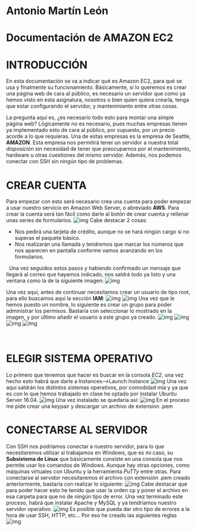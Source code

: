 # Antonio Martín León
# Documentación de AMAZON EC2

# INTRODUCCIÓN
En esta documentación se va a indicar qué es Amazon EC2, para qué se usa y finalmente su funcionamiento.
Básicamente, si lo queremos es crear una página web de cara al público, es necesario un servidor que como ya hemos visto en esta asignatura, nosotros o bien quien quiera crearla, tenga que estar configurando el servidor, y mantenimiento entre otras cosas.

La pregunta aquí es, ¿es necesario todo esto para montar una simple página web? Lógicamente no es necesario, pues muchas empresas tienen ya implementado esto de cara al público, por supuesto, por un precio acorde a lo que requieras. Una de estas empresas es la empresa de Seattle, **AMAZON**.  Esta empresa nos permitirá tener un servidor a nuestra total disposición sin necesidad de tener que preocuparnos por el mantenimiento, hardware u otras cuestiones del mismo servidor. Además, nos podemos conectar con SSH sin ningún tipo de problemas.

# CREAR CUENTA
Para empezar con esto será necesario crea una cuenta para poder empezar a usar nuestro servicio en Amazon Web Server, o abreviado **AWS**.
Para crear la cuenta será tan fácil como darle al botón de crear cuenta  y rellenar unas series de formularios.
![img](https://github.com/antonioml97/SWAP/blob/master/Trabajo/img/Trabajo_Crea.png)
Cabe destacar 2 cosas:
+ Nos pedirá una tarjeta de crédito, aunque no se hará ningún cargo si no superas el paquete básico.
+ Nos realizarán una llamada y tendremos que marcar los números que nos aparecen en pantalla conforme vamos avanzando en los formularios.


&nbsp;
Una vez seguidos estos pasos y habiendo confirmado un mensaje que llegará al correo que hayamos indicado, nos saldrá todo ya listo y una ventana como la de la siguiente imagen:
![img](https://github.com/antonioml97/SWAP/blob/master/Trabajo/img/Imagen_2.png)

Una vez aquí, antes de continuar necesitamos crear un usuario de tipo root, para ello buscamos aquí la sección **IAM**:
![img](https://github.com/antonioml97/SWAP/blob/master/Trabajo/img/Imagen%203.png)
![img](https://github.com/antonioml97/SWAP/blob/master/Trabajo/img/Imagen_4.png)
Una vez que le hemos puesto un nombre, lo siguiente es crear un grupo para poder administrar los permisos. Bastaría con seleccionar lo mostrado en la imagen, y por último añadir el usuario a este grupo ya creado.
![img](https://github.com/antonioml97/SWAP/blob/master/Trabajo/img/imagen_5.png)
![img](https://github.com/antonioml97/SWAP/blob/master/Trabajo/img/Imagen_6.png)
![img](https://github.com/antonioml97/SWAP/blob/master/Trabajo/img/Imagen_7.png)
![img](https://github.com/antonioml97/SWAP/blob/master/Trabajo/img/Imagen_8.png)

&nbsp;
# ELEGIR SISTEMA OPERATIVO
Lo primero que tenemos que hacer es buscar en la consola *EC2*, una vez hecho esto habrá que darle a Instances-->Launch Instance
![img](https://github.com/antonioml97/SWAP/blob/master/Trabajo/img/Imagen_9.png)
Una vez aquí saldrán los distintos sistemas operativos, por comodidad mía y ya que es con lo que hemos trabajado en clase he optado por instalar Ubuntu Server 16.04. ![img](https://github.com/antonioml97/SWAP/blob/master/Trabajo/img/Imagen_10.png)
Una vez instalado se quedaría así: ![img](https://github.com/antonioml97/SWAP/blob/master/Trabajo/img/Imagen_11.png)
En el proceso me pide crear una keypair y descargar un archivo de extension .pem

# CONECTARSE AL SERVIDOR
Con SSH nos podríamos conectar a nuestro servidor, para lo que necesitaremos utilizar si trabajamos en Windows, que es mi caso, su **Subsistema de Linux** que básicamente consiste en una consola que nos permite usar los comandos de Windows. Aunque hay otras opciones, como máquinas virtuales con Ubuntu y la herramienta *PuTTy* entre otras.
Para conectarse al servidor necesitaremos el archivo con extensión .pem creado anteriormente, bastaría con realizar lo siguiente:
![img](https://github.com/antonioml97/SWAP/blob/master/Trabajo/img/Imagen_12.png)
Cabe destacar que para poder hacer esto he tenido que usar la orden cp y poner el archivo en esa carpeta para que no de ningún tipo de error.
Una vez terminado este proceso, habrá que instalar Apache y MySQL  y ya tendríamos nuestro servidor operativo.
![img](https://github.com/antonioml97/SWAP/blob/master/Trabajo/img/Imagen_13.png)
Es posible que pueda dar otro tipo de errores a la hora de usar SSH, HTTP, etc…
Por eso he creado las siguientes reglas ![img](https://github.com/antonioml97/SWAP/blob/master/Trabajo/img/Imagen_14.png)
